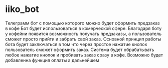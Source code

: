 # iiko_bot
Телеграмм бот с помощью которого можно будет оформить предзаказ в кофе 
Бот будет использоваться в комерческой сфере. Благодаря боту у кофейни появится возможность получать предзаказы, а пользователь сможет просто прийти и забрать свой заказ. 
Основной принцип работы бота будет заключаться в том что через простое нажатие кнопок пользователь сможет оформить заказ. Система будет обрабатывать любое нажатие кнопок и пробивать заказ сразу в кофе. Возможно будет добавленна функция оплаты а дальнейшем

